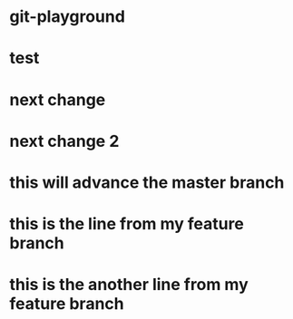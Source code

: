 # git-playground
# test
# next change
# next change 2
# this will advance the master branch
# this is the line from my feature branch
# this is the another line from my feature branch